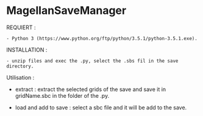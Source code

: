 # MagellanSaveManager
REQUIERT : 

    - Python 3 (https://www.python.org/ftp/python/3.5.1/python-3.5.1.exe).

INSTALLATION : 

    - unzip files and exec the .py, select the .sbs fil in the save directory.

Utilisation :

- extract : extract the selected grids of the save and save it in gridName.sbc in the folder of the .py.

- load and add to save : select a sbc file and it will be add to the save.

